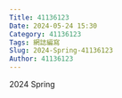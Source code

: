 ```yaml
---
Title: 41136123
Date: 2024-05-24 15:30
Category: 41136123
Tags: 網誌編寫
Slug: 2024-Spring-41136123
Author: 41136123
---
```


2024 Spring 